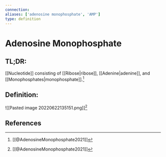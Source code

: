 ```yaml
---
connection:
aliases: ['adenosine monophosphate', 'AMP']
type: definition
---
```


# Adenosine Monophosphate

## TL;DR:
[[Nucleotide]] consisting of [[Ribose|ribose]], [[Adenine|adenine]], and [[Monophosphates|monophosphate]].[^1]

## Definition:
![[Pasted image 20220622135151.png]][^1]

## References
[^1]: [[@AdenosineMonophosphate2021]]